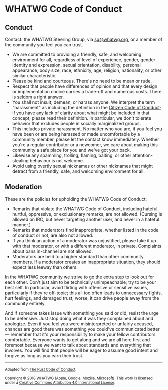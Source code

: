 # WHATWG Code of Conduct

## Conduct

Contact: the WHATWG Steering Group, via sg@whatwg.org, or a member of the community you feel you can trust.

* We are committed to providing a friendly, safe, and welcoming environment for all, regardless of level of experience, gender, gender identity and expression, sexual orientation, disability, personal appearance, body size, race, ethnicity, age, religion, nationality, or other similar characteristic.
* Please be kind and courteous. There's no need to be mean or rude.
* Respect that people have differences of opinion and that every design or implementation choice carries a trade-off and numerous costs. There is seldom a right answer.
* You shall not insult, demean, or harass anyone. We interpret the term "harassment" as including the definition in the [Citizen Code of Conduct](http://citizencodeofconduct.org/); if you have any lack of clarity about what might be included in that concept, please read their definition. In particular, we don't tolerate behavior that excludes people in socially marginalized groups.
* This includes private harassment. No matter who you are, if you feel you have been or are being harassed or made uncomfortable by a community member, please let the contact know immediately. Whether you're a regular contributor or a newcomer, we care about making this community a safe place for you and we've got your back.
* Likewise any spamming, trolling, flaming, baiting, or other attention-stealing behaviour is not welcome.
* Avoid using overtly sexual nicknames or other nicknames that might detract from a friendly, safe, and welcoming environment for all.

## Moderation

These are the policies for upholding the WHATWG Code of Conduct:

* Remarks that violate the WHATWG Code of Conduct, including hateful, hurtful, oppressive, or exclusionary remarks, are not allowed. (Cursing is allowed on IRC, but never targeting another user, and never in a hateful manner.)
* Remarks that moderators find inappropriate, whether listed in the code of conduct or not, are also not allowed.
* If you think an action of a moderator was unjustified, please take it up with that moderator, or with a different moderator, in private. Complaints about bans in-channel are not allowed.
* Moderators are held to a higher standard than other community members. If a moderator creates an inappropriate situation, they should expect less leeway than others.

In the WHATWG community we strive to go the extra step to look out for each other. Don't just aim to be technically unimpeachable; try to be your best self. In particular, avoid flirting with offensive or sensitive issues, particularly if they're off-topic; this all too often leads to unnecessary fights, hurt feelings, and damaged trust; worse, it can drive people away from the community entirely.

And if someone takes issue with something you said or did, resist the urge to be defensive. Just stop doing what it was they complained about and apologize. Even if you feel you were misinterpreted or unfairly accused, chances are good there was something you could've communicated better — remember that it's your responsibility to make your fellow contributors comfortable. Everyone wants to get along and we are all here first and foremost because we want to talk about standards and everything that involves. You will find that people will be eager to assume good intent and forgive as long as you earn their trust.

<hr>

<small>Adapted from [The Rust Code of Conduct](https://www.rust-lang.org/conduct.html).</small>

<small>Copyright © 2018 WHATWG (Apple, Google, Mozilla, Microsoft). This work is licensed under a [Creative Commons Attribution 4.0 International License](https://creativecommons.org/licenses/by/4.0/).</small>
